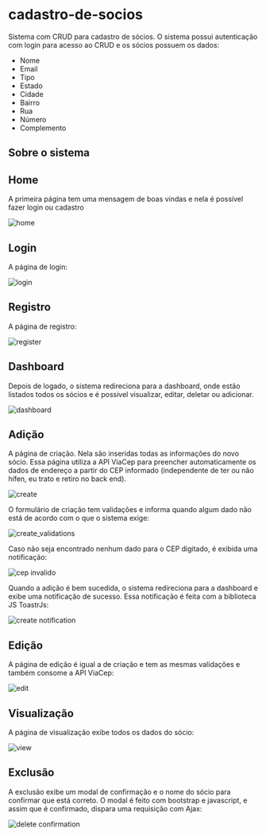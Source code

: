 # cadastro-de-socios

Sistema com CRUD para cadastro de sócios. O sistema possui autenticação com login para acesso ao CRUD e os sócios possuem os dados:
- Nome
- Email
- Tipo
- Estado
- Cidade
- Bairro
- Rua
- Número
- Complemento


## Sobre o sistema

## Home

A primeira página tem uma mensagem de boas vindas e nela é possível fazer login ou cadastro

![home](https://github.com/Leandrovelez/cadastro-de-socios/assets/80285958/940971d2-2590-4601-8c06-bf82ed8ad502)

## Login

A página de login:

![login](https://github.com/Leandrovelez/cadastro-de-socios/assets/80285958/3461f1b4-89cb-4378-8941-ec3bd501fd28)

## Registro

A página de registro:

![register](https://github.com/Leandrovelez/cadastro-de-socios/assets/80285958/23a2c201-528f-49e3-83c1-977c0c73df09)

## Dashboard

Depois de logado, o sistema redireciona para a dashboard, onde estão listados todos os sócios e é possível visualizar, editar, deletar ou adicionar.

![dashboard](https://github.com/Leandrovelez/cadastro-de-socios/assets/80285958/bdc99dcb-7556-4e02-a3aa-184b9b559f02)

## Adição

A página de criação. Nela são inseridas todas as informações do novo sócio. Essa página utiliza a API ViaCep para preencher automaticamente os dados de endereço a partir do CEP informado (independente de ter ou não hífen, eu trato e retiro no back end). 

![create](https://github.com/Leandrovelez/cadastro-de-socios/assets/80285958/804f2f96-f801-4899-866e-924325fbfc6f)

O formulário de criação tem validações e informa quando algum dado não está de acordo com o que o sistema exige:

![create_validations](https://github.com/Leandrovelez/cadastro-de-socios/assets/80285958/36111cfd-f408-4ba2-b3b6-eb2f20e92569)

Caso não seja encontrado nenhum dado para o CEP digitado, é exibida uma notificação:

![cep invalido](https://github.com/Leandrovelez/cadastro-de-socios/assets/80285958/ad77b44c-3000-425a-81e8-710aa55afd5f)

Quando a adição é bem sucedida, o sistema redireciona para a dashboard e exibe uma notificação de sucesso. Essa notificação é feita com a biblioteca JS ToastrJs:

![create notification](https://github.com/Leandrovelez/cadastro-de-socios/assets/80285958/e2cec392-fbe7-4ffa-ad1b-f3396ddada3e)

## Edição

A página de edição é igual a de criação e tem as mesmas validações e também consome a API ViaCep:

![edit](https://github.com/Leandrovelez/cadastro-de-socios/assets/80285958/9d1eba92-9908-422b-8425-c7c44f43d059)

## Visualização

A página de visualização exibe todos os dados do sócio:

![view](https://github.com/Leandrovelez/cadastro-de-socios/assets/80285958/c8ffd1bf-673d-4bbc-961a-20461adb7101)

## Exclusão

A exclusão exibe um modal de confirmação e o nome do sócio para confirmar que está correto. O modal é feito com bootstrap e javascript, e assim que é confirmado, dispara uma requisição com Ajax:

![delete confirmation](https://github.com/Leandrovelez/cadastro-de-socios/assets/80285958/e668ab4c-5280-40fc-b915-e8ef239d7674)








